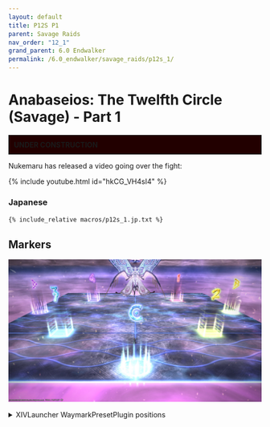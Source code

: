```yaml
---
layout: default
title: P12S P1
parent: Savage Raids
nav_order: "12_1"
grand_parent: 6.0 Endwalker
permalink: /6.0_endwalker/savage_raids/p12s_1/
---
```


# Anabaseios: The Twelfth Circle (Savage) - Part 1

<div style="background-color: #200 ; padding: 10px; border: 1px solid;"><b>UNDER CONSTRUCTION</b></div>

Nukemaru has released a video going over the fight:

{% include youtube.html id="hkCG_VH4sI4" %}

### Japanese

```
{% include_relative macros/p12s_1.jp.txt %}
```

## Markers

![](images/markers.jpg)
<details markdown=block>
<summary>XIVLauncher WaymarkPresetPlugin positions</summary>

```json
{"Name":"P12S-1","MapID":943,"A":{"X":100.0,"Y":0.0,"Z":82.0,"ID":0,"Active":true},"B":{"X":118.0,"Y":0.0,"Z":100.0,"ID":1,"Active":true},"C":{"X":100.0,"Y":0.0,"Z":118.0,"ID":2,"Active":true},"D":{"X":82.0,"Y":0.0,"Z":100.0,"ID":3,"Active":true},"One":{"X":110.0,"Y":0.0,"Z":90.0,"ID":4,"Active":true},"Two":{"X":110.0,"Y":0.0,"Z":110.0,"ID":5,"Active":true},"Three":{"X":90.0,"Y":0.0,"Z":110.0,"ID":6,"Active":true},"Four":{"X":90.0,"Y":0.0,"Z":90.0,"ID":7,"Active":true}}
```

</details>
